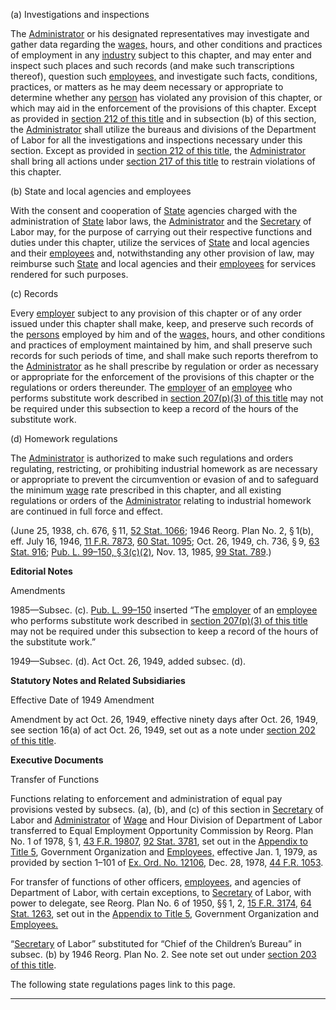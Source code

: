 (a) Investigations and inspections

The [Administrator](https://www.law.cornell.edu/definitions/uscode.php?width=840&height=800&iframe=true&def_id=29-USC-146731693-1968141676&term_occur=999&term_src=) or his designated representatives may investigate and gather data regarding the [wages,](https://www.law.cornell.edu/definitions/uscode.php?width=840&height=800&iframe=true&def_id=29-USC-2688328-1597630254&term_occur=999&term_src=title:29:chapter:8:section:211) hours, and other conditions and practices of employment in any [industry](https://www.law.cornell.edu/definitions/uscode.php?width=840&height=800&iframe=true&def_id=29-USC-191800830-1968140722&term_occur=999&term_src=title:29:chapter:8:section:211) subject to this chapter, and may enter and inspect such places and such records (and make such transcriptions thereof), question such [employees,](https://www.law.cornell.edu/definitions/uscode.php?width=840&height=800&iframe=true&def_id=29-USC-1193469614-1597622569&term_occur=999&term_src=title:29:chapter:8:section:211) and investigate such facts, conditions, practices, or matters as he may deem necessary or appropriate to determine whether any [person](https://www.law.cornell.edu/definitions/uscode.php?width=840&height=800&iframe=true&def_id=29-USC-1907849355-1968140715&term_occur=999&term_src=title:29:chapter:8:section:211) has violated any provision of this chapter, or which may aid in the enforcement of the provisions of this chapter. Except as provided in [section 212 of this title](https://www.law.cornell.edu/uscode/text/29/212) and in subsection (b) of this section, the [Administrator](https://www.law.cornell.edu/definitions/uscode.php?width=840&height=800&iframe=true&def_id=29-USC-146731693-1968141676&term_occur=999&term_src=title:29:chapter:8:section:211) shall utilize the bureaus and divisions of the Department of Labor for all the investigations and inspections necessary under this section. Except as provided in [section 212 of this title](https://www.law.cornell.edu/uscode/text/29/212), the [Administrator](https://www.law.cornell.edu/definitions/uscode.php?width=840&height=800&iframe=true&def_id=29-USC-146731693-1968141676&term_occur=999&term_src=title:29:chapter:8:section:211) shall bring all actions under [section 217 of this title](https://www.law.cornell.edu/uscode/text/29/217) to restrain violations of this chapter.

(b) State and local agencies and employees

With the consent and cooperation of [State](https://www.law.cornell.edu/definitions/uscode.php?width=840&height=800&iframe=true&def_id=29-USC-80204913-1968140717&term_occur=999&term_src=title:29:chapter:8:section:211) agencies charged with the administration of [State](https://www.law.cornell.edu/definitions/uscode.php?width=840&height=800&iframe=true&def_id=29-USC-80204913-1968140717&term_occur=999&term_src=title:29:chapter:8:section:211) labor laws, the [Administrator](https://www.law.cornell.edu/definitions/uscode.php?width=840&height=800&iframe=true&def_id=29-USC-146731693-1968141676&term_occur=999&term_src=) and the [Secretary](https://www.law.cornell.edu/definitions/uscode.php?width=840&height=800&iframe=true&def_id=29-USC-1264422296-1968140731&term_occur=999&term_src=) of Labor may, for the purpose of carrying out their respective functions and duties under this chapter, utilize the services of [State](https://www.law.cornell.edu/definitions/uscode.php?width=840&height=800&iframe=true&def_id=29-USC-80204913-1968140717&term_occur=999&term_src=title:29:chapter:8:section:211) and local agencies and their [employees](https://www.law.cornell.edu/definitions/uscode.php?width=840&height=800&iframe=true&def_id=29-USC-1193469614-1597622569&term_occur=999&term_src=title:29:chapter:8:section:211) and, notwithstanding any other provision of law, may reimburse such [State](https://www.law.cornell.edu/definitions/uscode.php?width=840&height=800&iframe=true&def_id=29-USC-80204913-1968140717&term_occur=999&term_src=title:29:chapter:8:section:211) and local agencies and their [employees](https://www.law.cornell.edu/definitions/uscode.php?width=840&height=800&iframe=true&def_id=29-USC-1193469614-1597622569&term_occur=999&term_src=title:29:chapter:8:section:211) for services rendered for such purposes.

(c) Records

Every [employer](https://www.law.cornell.edu/definitions/uscode.php?width=840&height=800&iframe=true&def_id=29-USC-1258113755-1968140718&term_occur=999&term_src=title:29:chapter:8:section:211) subject to any provision of this chapter or of any order issued under this chapter shall make, keep, and preserve such records of the [persons](https://www.law.cornell.edu/definitions/uscode.php?width=840&height=800&iframe=true&def_id=29-USC-1907849355-1968140715&term_occur=999&term_src=title:29:chapter:8:section:211) employed by him and of the [wages,](https://www.law.cornell.edu/definitions/uscode.php?width=840&height=800&iframe=true&def_id=29-USC-2688328-1597630254&term_occur=999&term_src=title:29:chapter:8:section:211) hours, and other conditions and practices of employment maintained by him, and shall preserve such records for such periods of time, and shall make such reports therefrom to the [Administrator](https://www.law.cornell.edu/definitions/uscode.php?width=840&height=800&iframe=true&def_id=29-USC-146731693-1968141676&term_occur=999&term_src=) as he shall prescribe by regulation or order as necessary or appropriate for the enforcement of the provisions of this chapter or the regulations or orders thereunder. The [employer](https://www.law.cornell.edu/definitions/uscode.php?width=840&height=800&iframe=true&def_id=29-USC-1258113755-1968140718&term_occur=999&term_src=) of an [employee](https://www.law.cornell.edu/definitions/uscode.php?width=840&height=800&iframe=true&def_id=29-USC-1193469614-1597622569&term_occur=999&term_src=) who performs substitute work described in [section 207(p)(3) of this title](https://www.law.cornell.edu/uscode/text/29/207#p_3) may not be required under this subsection to keep a record of the hours of the substitute work.

(d) Homework regulations

The [Administrator](https://www.law.cornell.edu/definitions/uscode.php?width=840&height=800&iframe=true&def_id=29-USC-146731693-1968141676&term_occur=999&term_src=) is authorized to make such regulations and orders regulating, restricting, or prohibiting industrial homework as are necessary or appropriate to prevent the circumvention or evasion of and to safeguard the minimum [wage](https://www.law.cornell.edu/definitions/uscode.php?width=840&height=800&iframe=true&def_id=29-USC-2688328-1597630254&term_occur=999&term_src=title:29:chapter:8:section:211) rate prescribed in this chapter, and all existing regulations or orders of the [Administrator](https://www.law.cornell.edu/definitions/uscode.php?width=840&height=800&iframe=true&def_id=29-USC-146731693-1968141676&term_occur=999&term_src=) relating to industrial homework are continued in full force and effect.

(June 25, 1938, ch. 676, § 11, [52 Stat. 1066](https://www.law.cornell.edu/rio/citation/52_Stat._1066); 1946 Reorg. Plan No. 2, § 1(b), eff. July 16, 1946, [11 F.R. 7873](https://www.law.cornell.edu/rio/citation/11_FR_7873), [60 Stat. 1095](https://www.law.cornell.edu/rio/citation/60_Stat._1095); Oct. 26, 1949, ch. 736, § 9, [63 Stat. 916](https://www.law.cornell.edu/rio/citation/63_Stat._916); [Pub. L. 99–150, § 3(c)(2)](https://www.law.cornell.edu/rio/citation/Pub._L._99-150), Nov. 13, 1985, [99 Stat. 789](https://www.law.cornell.edu/rio/citation/99_Stat._789).)

**Editorial Notes**

Amendments

1985—Subsec. (c). [Pub. L. 99–150](https://www.law.cornell.edu/rio/citation/Pub._L._99-150) inserted “The [employer](https://www.law.cornell.edu/definitions/uscode.php?width=840&height=800&iframe=true&def_id=29-USC-1258113755-1968140718&term_occur=999&term_src=) of an [employee](https://www.law.cornell.edu/definitions/uscode.php?width=840&height=800&iframe=true&def_id=29-USC-1193469614-1597622569&term_occur=999&term_src=) who performs substitute work described in [section 207(p)(3) of this title](https://www.law.cornell.edu/uscode/text/29/207#p_3) may not be required under this subsection to keep a record of the hours of the substitute work.”

1949—Subsec. (d). Act Oct. 26, 1949, added subsec. (d).

**Statutory Notes and Related Subsidiaries**

Effective Date of 1949 Amendment

Amendment by act Oct. 26, 1949, effective ninety days after Oct. 26, 1949, see section 16(a) of act Oct. 26, 1949, set out as a note under [section 202 of this title](https://www.law.cornell.edu/uscode/text/29/202).

**Executive Documents**

Transfer of Functions

Functions relating to enforcement and administration of equal pay provisions vested by subsecs. (a), (b), and (c) of this section in [Secretary](https://www.law.cornell.edu/definitions/uscode.php?width=840&height=800&iframe=true&def_id=29-USC-1264422296-1968140731&term_occur=999&term_src=) of Labor and [Administrator](https://www.law.cornell.edu/definitions/uscode.php?width=840&height=800&iframe=true&def_id=29-USC-146731693-1968141676&term_occur=999&term_src=) of [Wage](https://www.law.cornell.edu/definitions/uscode.php?width=840&height=800&iframe=true&def_id=29-USC-2688328-1597630254&term_occur=999&term_src=) and Hour Division of Department of Labor transferred to Equal Employment Opportunity Commission by Reorg. Plan No. 1 of 1978, § 1, [43 F.R. 19807](https://www.law.cornell.edu/rio/citation/43_FR_19807), [92 Stat. 3781](https://www.law.cornell.edu/rio/citation/92_Stat._3781), set out in the [Appendix to Title 5](https://www.law.cornell.edu/uscode/text/5a), Government Organization and [Employees,](https://www.law.cornell.edu/definitions/uscode.php?width=840&height=800&iframe=true&def_id=29-USC-1193469614-1597622569&term_occur=999&term_src=) effective Jan. 1, 1979, as provided by section 1–101 of [Ex. Ord. No. 12106](https://www.govinfo.gov/link/cpd/executiveorder/12106), Dec. 28, 1978, [44 F.R. 1053](https://www.law.cornell.edu/rio/citation/44_FR_1053).

For transfer of functions of other officers, [employees](https://www.law.cornell.edu/definitions/uscode.php?width=840&height=800&iframe=true&def_id=29-USC-1193469614-1597622569&term_occur=999&term_src=), and agencies of Department of Labor, with certain exceptions, to [Secretary](https://www.law.cornell.edu/definitions/uscode.php?width=840&height=800&iframe=true&def_id=29-USC-1264422296-1968140731&term_occur=999&term_src=) of Labor, with power to delegate, see Reorg. Plan No. 6 of 1950, §§ 1, 2, [15 F.R. 3174](https://www.law.cornell.edu/rio/citation/15_FR_3174), [64 Stat. 1263](https://www.law.cornell.edu/rio/citation/64_Stat._1263), set out in the [Appendix to Title 5](https://www.law.cornell.edu/uscode/text/5a), Government Organization and [Employees.](https://www.law.cornell.edu/definitions/uscode.php?width=840&height=800&iframe=true&def_id=29-USC-1193469614-1597622569&term_occur=999&term_src=)

“[Secretary](https://www.law.cornell.edu/definitions/uscode.php?width=840&height=800&iframe=true&def_id=29-USC-1264422296-1968140731&term_occur=999&term_src=) of Labor” substituted for “Chief of the Children’s Bureau” in subsec. (b) by 1946 Reorg. Plan No. 2. See note set out under [section 203 of this title](https://www.law.cornell.edu/uscode/text/29/203).

The following state regulations pages link to this page.

___